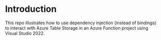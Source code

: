 # Introduction 
This repo illustrates how to use dependency injection (instead of bindings) to interact with Azure Table Storage in an Azure Function project using Visual Studio 2022.

